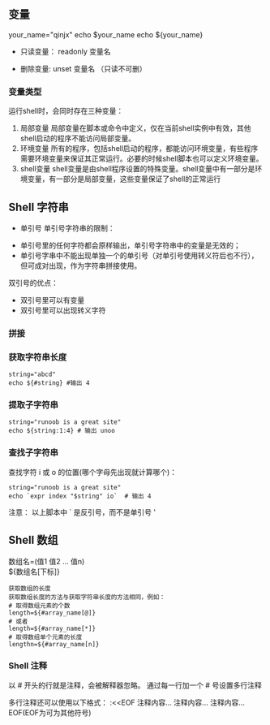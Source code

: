 ## 变量  
your_name="qinjx" 
echo $your_name 
echo ${your_name} 

* 只读变量：
readonly 变量名

* 删除变量:
unset 变量名 （只读不可删）

### 变量类型  
运行shell时，会同时存在三种变量：
1) 局部变量 局部变量在脚本或命令中定义，仅在当前shell实例中有效，其他shell启动的程序不能访问局部变量。  
2) 环境变量 所有的程序，包括shell启动的程序，都能访问环境变量，有些程序需要环境变量来保证其正常运行。必要的时候shell脚本也可以定义环境变量。  
3) shell变量 shell变量是由shell程序设置的特殊变量。shell变量中有一部分是环境变量，有一部分是局部变量，这些变量保证了shell的正常运行


## Shell 字符串
* 单引号
单引号字符串的限制：
- 单引号里的任何字符都会原样输出，单引号字符串中的变量是无效的；
- 单引号字串中不能出现单独一个的单引号（对单引号使用转义符后也不行），但可成对出现，作为字符串拼接使用。

双引号的优点：
- 双引号里可以有变量
- 双引号里可以出现转义字符

### 拼接

### 获取字符串长度
```shell
string="abcd"
echo ${#string} #输出 4
```
### 提取子字符串
```shell
string="runoob is a great site"
echo ${string:1:4} # 输出 unoo
```
### 查找子字符串
查找字符 i 或 o 的位置(哪个字母先出现就计算哪个)：
```shell
string="runoob is a great site"
echo `expr index "$string" io`  # 输出 4
```
注意： 以上脚本中 ` 是反引号，而不是单引号 '

## Shell 数组
数组名=(值1 值2 ... 值n)  
${数组名[下标]}
```shell
获取数组的长度
获取数组长度的方法与获取字符串长度的方法相同，例如：
# 取得数组元素的个数
length=${#array_name[@]}
# 或者
length=${#array_name[*]}
# 取得数组单个元素的长度
lengthn=${#array_name[n]}
```

### Shell 注释
以 # 开头的行就是注释，会被解释器忽略。
通过每一行加一个 # 号设置多行注释

多行注释还可以使用以下格式：
:<<EOF
注释内容...
注释内容...
注释内容...
EOF(EOF为可为其他符号)

